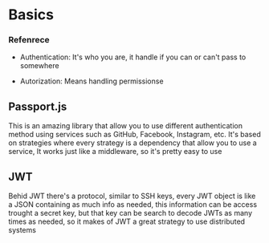# Basics

### Refenrece

- Authentication: It's who you are, it handle if you can or can't pass to somewhere

- Autorization: Means handling permissionse

## Passport.js

This is an amazing library that allow you to use different authentication method
using services such as GitHub, Facebook, Instagram, etc. It's based on strategies
where every strategy is a dependency that allow you to use a service, It works
just like a middleware, so it's pretty easy to use

## JWT

Behid JWT there's a protocol, similar to SSH keys, every JWT object is like a JSON
containing as much info as needed, this information can be access trought a secret
key, but that key can be search to decode JWTs as many times as needed, so it makes
of JWT a great strategy to use distributed systems
